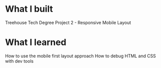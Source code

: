 # What I built
Treehouse Tech Degree Project 2 - Responsive Mobile Layout

# What I learned
How to use the mobile first layout approach 
How to debug HTML and CSS with dev tools
